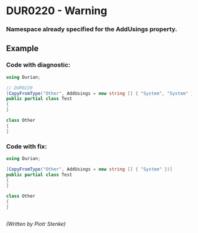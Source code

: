 # DUR0220 - Warning
### Namespace already specified for the AddUsings property.

## Example

### Code with diagnostic:

```csharp
using Durian;

// DUR0220
[CopyFromType("Other", AddUsings = new string [] { "System", "System" })]
public partial class Test
{
}

class Other
{
}

```

### Code with fix:

```csharp
using Durian;

[CopyFromType("Other", AddUsings = new string [] { "System" })]
public partial class Test
{
}

class Other
{
}

```

##

*\(Written by Piotr Stenke\)*